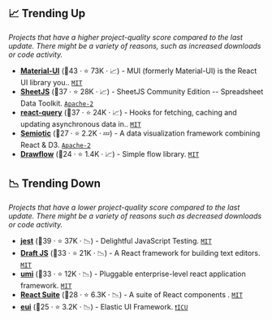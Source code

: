 ## 📈 Trending Up

_Projects that have a higher project-quality score compared to the last update. There might be a variety of reasons, such as increased downloads or code activity._

- <b><a href="https://github.com/mui-org/material-ui">Material-UI</a></b> (🥇43 ·  ⭐ 73K · 📈) - MUI (formerly Material-UI) is the React UI library you.. <code><a href="http://bit.ly/34MBwT8">MIT</a></code> <code><img src="https://material-ui.com/static/favicon.ico" style="display:inline;" width="13" height="13"></code>
- <b><a href="https://github.com/SheetJS/sheetjs">SheetJS</a></b> (🥇37 ·  ⭐ 28K · 📈) - SheetJS Community Edition -- Spreadsheet Data Toolkit. <code><a href="http://bit.ly/3nYMfla">Apache-2</a></code>
- <b><a href="https://github.com/tannerlinsley/react-query">react-query</a></b> (🥇37 ·  ⭐ 24K · 📈) - Hooks for fetching, caching and updating asynchronous data in.. <code><a href="http://bit.ly/34MBwT8">MIT</a></code>
- <b><a href="https://github.com/nteract/semiotic">Semiotic</a></b> (🥉27 ·  ⭐ 2.2K · 💤) - A data visualization framework combining React & D3. <code><a href="http://bit.ly/3nYMfla">Apache-2</a></code>
- <b><a href="https://github.com/jerosoler/Drawflow">Drawflow</a></b> (🥉24 ·  ⭐ 1.4K · 📈) - Simple flow library. <code><a href="http://bit.ly/34MBwT8">MIT</a></code>

## 📉 Trending Down

_Projects that have a lower project-quality score compared to the last update. There might be a variety of reasons such as decreased downloads or code activity._

- <b><a href="https://github.com/facebook/jest">jest</a></b> (🥇39 ·  ⭐ 37K · 📉) - Delightful JavaScript Testing. <code><a href="http://bit.ly/34MBwT8">MIT</a></code>
- <b><a href="https://github.com/facebook/draft-js">Draft JS</a></b> (🥇33 ·  ⭐ 21K · 📉) - A React framework for building text editors. <code><a href="http://bit.ly/34MBwT8">MIT</a></code>
- <b><a href="https://github.com/umijs/umi">umi</a></b> (🥉33 ·  ⭐ 12K · 📉) - Pluggable enterprise-level react application framework. <code><a href="http://bit.ly/34MBwT8">MIT</a></code>
- <b><a href="https://github.com/rsuite/rsuite">React Suite</a></b> (🥉28 ·  ⭐ 6.3K · 📉) - A suite of React components . <code><a href="http://bit.ly/34MBwT8">MIT</a></code>
- <b><a href="https://github.com/elastic/eui">eui</a></b> (🥉25 ·  ⭐ 3.2K · 📉) - Elastic UI Framework. <code><a href="https://tldrlegal.com/search?q=ICU">❗️ICU</a></code>

